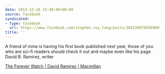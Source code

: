 ```yaml
---
date: 2013-12-26 15:49:00+00:00
source: facebook
syndicated:
- type: facebook
  url: https://www.facebook.com/stephen.roy.tang/posts/10152687092698912
title: ''
---
```


A friend of mine is having his first book published next year, those of you who are sci-fi readers should check it out and maybe even like his page David B. Ramirez, writer

[The Forever Watch | David Ramirez | Macmillan](http://us.macmillan.com/theforeverwatch/DavidRamirez)